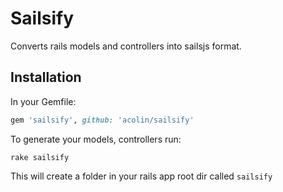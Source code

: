 # Sailsify
Converts rails models and controllers into sailsjs format.

Installation
--------------

In your Gemfile:
```ruby
gem 'sailsify', github: 'acolin/sailsify'
```

To generate your models, controllers run:
```terminal
rake sailsify
```
This will create a folder in your rails app root dir called `sailsify`
